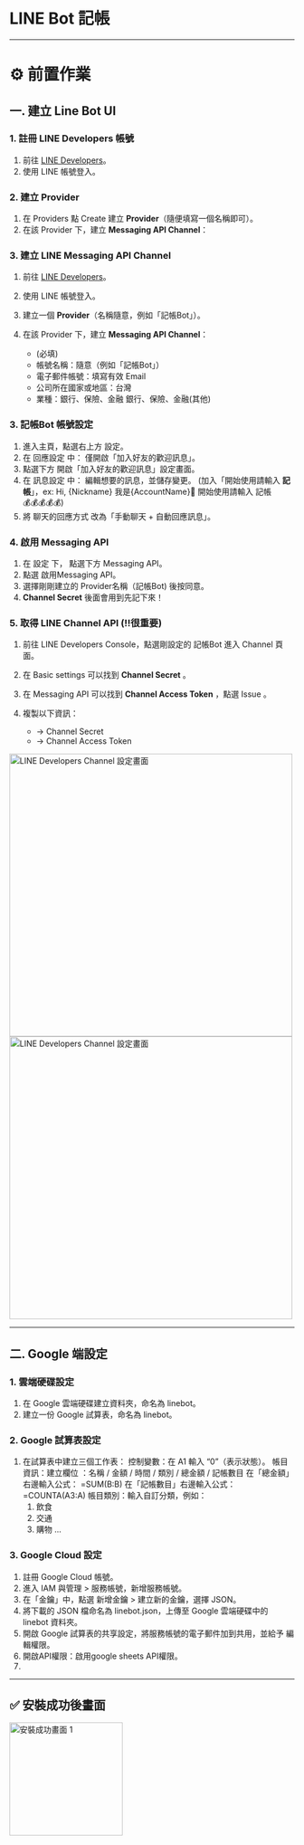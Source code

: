 # LINE Bot 記帳 
---

# ⚙️ 前置作業

## 一. 建立 Line Bot UI

### 1. 註冊 LINE Developers 帳號

1. 前往 [LINE Developers](https://developers.line.biz/)。
2. 使用 LINE 帳號登入。

### 2. 建立 **Provider**

1. 在 Providers 點 Create 建立 **Provider**（隨便填寫一個名稱即可）。
2. 在該 Provider 下，建立 **Messaging API Channel**：

### 3. 建立 LINE Messaging API Channel

1. 前往 [LINE Developers](https://developers.line.biz/)。
2. 使用 LINE 帳號登入。
3. 建立一個 **Provider**（名稱隨意，例如「記帳Bot」）。
4. 在該 Provider 下，建立 **Messaging API Channel**：

   * (必填)
   * 帳號名稱：隨意（例如「記帳Bot」）
   * 電子郵件帳號：填寫有效 Email
   * 公司所在國家或地區：台灣
   * 業種：銀行、保險、金融 銀行、保險、金融(其他)

### 3. 記帳Bot 帳號設定

1. 進入主頁，點選右上方 設定。
2. 在 回應設定 中：
   僅開啟「加入好友的歡迎訊息」。
3. 點選下方 開啟「加入好友的歡迎訊息」設定畫面。
4. 在 訊息設定 中：
   編輯想要的訊息，並儲存變更。
   (加入「開始使用請輸入  **記帳**」，ex: 
                                       Hi, {Nickname}
                                       我是{AccountName}🤖
                                       開始使用請輸入  記帳  
                                       💰💰💰💰💰)
5. 將 聊天的回應方式 改為「手動聊天 + 自動回應訊息」。

### 4. 啟用 Messaging API 

1. 在 設定 下， 點選下方 Messaging API。
2. 點選 啟用Messaging API。
3. 選擇剛剛建立的 Provider名稱（記帳Bot) 後按同意。
4. **Channel Secret** 後面會用到先記下來！

### 5. 取得 LINE Channel API (‼️很重要)

1. 前往 LINE Developers Console，點選剛設定的 記帳Bot 進入 Channel 頁面。
2. 在 Basic settings 可以找到 **Channel Secret** 。
3. 在 Messaging API 可以找到 **Channel Access Token** ，點選 Issue 。
4. 複製以下資訊：

   * → Channel Secret 
   * → Channel Access Token 

<img src="https://github.com/user-attachments/assets/2f0a364a-d8e2-45e0-8498-3c3de23cef05" alt="LINE Developers Channel 設定畫面" width="500" />
<img src="https://github.com/user-attachments/assets/c83269e3-a574-4746-956b-283f0270fe91" alt="LINE Developers Channel 設定畫面" width="500" />


---

## 二. Google 端設定

### 1. 雲端硬碟設定

1. 在 Google 雲端硬碟建立資料夾，命名為 linebot。
2. 建立一份 Google 試算表，命名為 linebot。


### 2. Google 試算表設定

1. 在試算表中建立三個工作表：
   控制變數：在 A1 輸入 “0”（表示狀態）。
   帳目資訊：建立欄位 ：名稱 / 金額 / 時間 / 類別 / 總金額 / 記帳數目
     在「總金額」右邊輸入公式：
   =SUM(B:B)
     在「記帳數目」右邊輸入公式：
   =COUNTA(A3:A)
   帳目類別：輸入自訂分類，例如：
    1. 飲食
    2. 交通
    3. 購物
    ... 


### 3. Google Cloud 設定

1. 註冊 Google Cloud 帳號。
2. 進入 IAM 與管理 > 服務帳號，新增服務帳號。
3. 在「金鑰」中，點選 新增金鑰 > 建立新的金鑰，選擇 JSON。
4. 將下載的 JSON 檔命名為 linebot.json，上傳至 Google 雲端硬碟中的 linebot 資料夾。
5. 開啟 Google 試算表的共享設定，將服務帳號的電子郵件加到共用，並給予 編輯權限。
6. 開啟API權限：啟用google sheets API權限。
7. 




---




## ✅ 安裝成功後畫面

<img src="https://github.com/user-attachments/assets/8fcd3147-3892-46a6-8176-8926f62f503e" alt="安裝成功畫面 1" width="200" />



